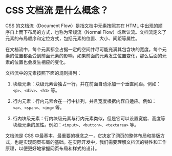 # CSS 文档流 是什么概念？

CSS 的文档流（Document Flow）是指文档中元素按照其在 HTML 中出现的顺序自上而下布局的方式，也称为常规流（Normal Flow）或默认流。文档流定义了元素的布局顺序和定位方式，包括元素的位置、大小、间距等属性。

在文档流中，每个元素都会占据一定的空间并尽可能充满其包含块的宽度。每个元素的位置都会受到前面元素的影响，如果前面的元素发生位置变化，那么后面的元素的位置也会发生相应的变化。

文档流中的元素按照下面的规则排列：

1. 块级元素：块级元素会独占一行，并在前面自动添加一个垂直间距。例如：`<p>`、`<div>`、`<h1>` 等。

2. 行内元素：行内元素会在一行中排列，并且宽度根据内容自适应。例如：`<a>`、`<span>`、`<img>` 等。

3. 行内块级元素：行内块级元素与行内元素类似，但是它可以设置宽度、高度等块级元素的属性。例如：`<input>`、`<button>`、`<textarea>` 等。

文档流是 CSS 中最基本、最重要的概念之一，它决定了网页的整体布局和排版方式，也是实现网页布局的基础。在实际开发中，我们需要理解文档流的特性和工作原理，以便更好地掌握网页布局和样式的设计。